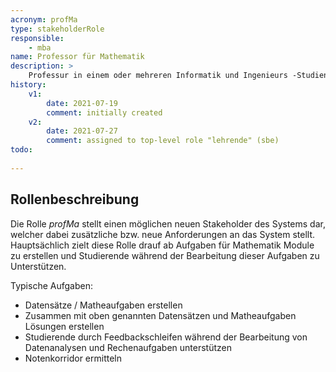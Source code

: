 ```yaml
---
acronym: profMa
type: stakeholderRole
responsible: 
    - mba
name: Professor für Mathematik
description: >
    Professur in einem oder mehreren Informatik und Ingenieurs -Studiengängen
history:
    v1:
        date: 2021-07-19
        comment: initially created
    v2: 
        date: 2021-07-27
        comment: assigned to top-level role "lehrende" (sbe)         
todo: 
           
---
```



## Rollenbeschreibung

Die Rolle _profMa_ stellt einen möglichen neuen Stakeholder des Systems dar, welcher dabei zusätzliche bzw. neue Anforderungen an das System stellt.
Hauptsächlich zielt diese Rolle drauf ab Aufgaben für Mathematik Module zu erstellen und Studierende während der Bearbeitung dieser Aufgaben zu Unterstützen.

Typische Aufgaben:

* Datensätze / Matheaufgaben erstellen
* Zusammen mit oben genannten Datensätzen und Matheaufgaben Lösungen erstellen
* Studierende durch Feedbackschleifen während der Bearbeitung von Datenanalysen und Rechenaufgaben unterstützen
* Notenkorridor ermitteln